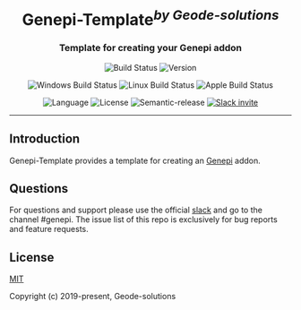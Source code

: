 <h1 align="center">Genepi-Template<sup><i>by Geode-solutions</i></sup></h1>
<h3 align="center">Template for creating your Genepi addon</h3>

<p align="center">
  <img src="https://dev.azure.com/GeodeSolutions/Geode/_apis/build/status/Geode-solutions.genepi-template?branchName=master" alt="Build Status">
  <img src="https://img.shields.io/github/release/Geode-solutions/Genepi-Template.svg" alt="Version">
</p>

<p align="center">
  <img src="https://dev.azure.com/GeodeSolutions/Geode/_apis/build/status/Geode-solutions.genepi-template?branchName=master&jobName=Test&configuration=Test%20Windows&label=Windows" alt="Windows Build Status">
  <img src="https://dev.azure.com/GeodeSolutions/Geode/_apis/build/status/Geode-solutions.genepi-template?branchName=master&jobName=Test&configuration=Test%20Ubuntu&label=Linux" alt="Linux Build Status">
  <img src="https://dev.azure.com/GeodeSolutions/Geode/_apis/build/status/Geode-solutions.genepi-template?branchName=master&jobName=Test&configuration=Test%20Mac&label=macOS" alt="Apple Build Status">
</p>

<p align="center">
  <img src="https://img.shields.io/badge/C%2B%2B-11-blue.svg" alt="Language">
  <img src="https://img.shields.io/badge/license-MIT-blue.svg" alt="License">
  <img src="https://img.shields.io/badge/%20%20%F0%9F%93%A6%F0%9F%9A%80-semantic--release-e10079.svg" alt="Semantic-release">
  <a href="https://slackin-opengeode.herokuapp.com"><img src="https://slackin-opengeode.herokuapp.com/badge.svg" alt="Slack invite"></a>
</p>

---

## Introduction

Genepi-Template provides a template for creating an [Genepi] addon.

[Genepi]: https://github.com/Geode-solutions/Genepi

## Questions
For questions and support please use the official [slack](https://slackin-opengeode.herokuapp.com) and go to the channel #genepi. The issue list of this repo is exclusively for bug reports and feature requests. 


## License

[MIT](https://opensource.org/licenses/MIT)

Copyright (c) 2019-present, Geode-solutions
